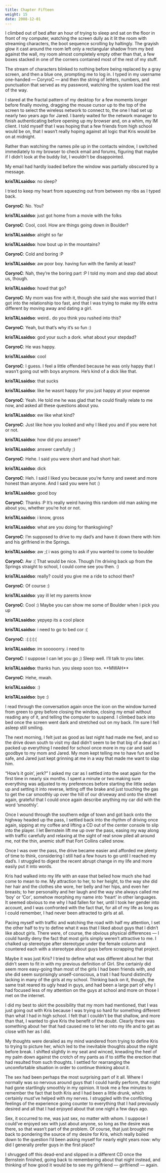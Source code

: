 ```yaml
---
title: Chapter Fifteen
weight: 15
date: 2008-12-01
---
```


I climbed out of bed after an hour of trying to sleep and sat on the
floor in front of my computer, watching the screen dully as it lit the
room with streaming characters, the boot sequence scrolling by
haltingly. The grayish glow it cast around the room left only a
rectangular shadow from my bed against the wall, my room almost
completely empty other than that, a few boxes stacked in one of the
corners contained most of the rest of my stuff.

The stream of characters blinked to nothing before being replaced by a
gray screen, and then a blue one, prompting me to log in. I typed in my
username one-handed — CoryroC — and then the string of letters, numbers,
and punctuation that served as my password, watching the system load the
rest of the way.

I stared at the fractal pattern of my desktop for a few moments longer
before finally moving, dragging the mouse cursor up to the top of the
screen to select the wireless network to connect to, the one I had set
up nearly two years ago for Jared. I barely waited for the network
manager to finish authenticating before opening up my browser and, on a
whim, my IM client. I told myself that I was hoping that a few friends
from high school would be on, that I wasn’t really hoping against all
logic that Kris would be on at midnight.

Rather than watching the names pile up in the contacts window, I
switched immediately to my browser to check email and forums, figuring
that maybe if I didn’t look at the buddy list, I wouldn’t be
disappointed.

My email had hardly loaded before the window was partially obscured by a
message.

**krisTALsaidso**: no sleep?

I tried to keep my heart from squeezing out from between my ribs as I
typed back.

**CoryroC**: No. You?

**krisTALsaidso**: just got home from a movie with the folks

**CoryroC**: Cool, cool. How are things going down in Boulder?

**krisTALsaidso**: alright so far

**krisTALsaidso**: how bout up in the mountains?

**CoryroC**: Cold and boring :P

**krisTALsaidso**: aw poor boy. having fun with the family at least?

**CoryroC**: Nah, they’re the boring part :P I told my mom and step dad
about us, though.

**krisTALsaidso**: howd that go?

**CoryroC**: My mom was fine with it, though she said she was worried
that I got into the relationship too fast, and that I was trying to make
my life extra different by moving away and dating a girl.

**krisTALsaidso**: weird.. do you think you rushed into this?

**CoryroC**: Yeah, but that’s why it’s so fun :)

**krisTALsaidso**: god your such a dork. what about your stepdad?

**CoryroC**: He was happy.

**krisTALsaidso**: cool

**CoryroC**: I guess. I feel a little offended because he was only happy
that I wasn’t going out with boys anymore. He’s kind of a dick like
that.

**krisTALsaidso**: that sucks

**krisTALsaidso**: like he wasnt happy for you just happy at your
expense

**CoryroC**: Yeah. He told me he was glad that he could finally relate
to me now, and asked all these questions about you.

**krisTALsaidso**: ew like what kind?

**CoryroC**: Just like how you looked and why I liked you and if you
were hot or not.

**krisTALsaidso**: how did you answer?

**krisTALsaidso**: answer carefully ;)

**CoryroC**: Hehe. I said you were short and had short hair.

**krisTALsaidso**: dick

**CoryroC**: Heh. I said I liked you because you’re funny and sweet and
more honest than anyone. And I said you were hot :)

**krisTALsaidso**: good boy

**CoryroC**: Thanks :P It’s really weird having this random old man
asking me about you, whether you’re hot or not.

**krisTALsaidso**: i know, gross

**krisTALsaidso**: what are you doing for thanksgiving?

**CoryroC**: I’m supposed to drive to my dad’s and have it down there
with him and his girlfriend in the Springs.

**krisTALsaidso**: aw ;( i was going to ask if you wanted to come to
boulder

**CoryroC**: Aw :( That would be nice. Though I’m driving back up from
the Springs straight to school, I could come see you then. :)

**krisTALsaidso**: really? could you give me a ride to school then?

**CoryroC**: Of course :)

**krisTALsaidso**: yay ill let my parents know

**CoryroC**: Cool :) Maybe you can show me some of Boulder when I pick
you up

**krisTALsaidso**: yepyep its a cool place

**krisTALsaidso**: i need to go to bed cor :(

**CoryroC**: :(:(:(:(

**krisTALsaidso**: im sooooorry. i need to

**CoryroC**: I suppose I can let you go ;) Sleep well. I’ll talk to you
later.

**krisTALsaidso**: thanks hun. you sleep soon too. \*\*MWAH\*\*

**CoryroC**: Hehe, mwah.

**krisTALsaidso**: :)

**krisTALsaidso**: bye :)

I read through the conversation again once the icon on the window turned
from green to grey before closing the window, closing my email without
reading any of it, and telling the computer to suspend. I climbed back
into bed once the screen went dark and stretched out on my back. I’m
sure I fell asleep still smiling.

The next morning, I felt just as good as last night had made me feel,
and so the drive down south to visit my dad didn’t seem to be that big
of a deal as I packed up everything I needed for school once more in my
car and said goodbye to my mom and Jared. My mom kept telling me to have
fun and be safe, and Jared just kept grinning at me in a way that made
me want to slap him.

“How’s it goin’, jerk?” I asked my car as I settled into the seat again
for the first time in nearly six months. I spent a minute or two making
sure everything was adjusted to my preferences before starting the
little sedan up and setting it into reverse, letting off the brake and
just touching the gas to get the car smoothly up over the hill of our
driveway and onto the street again, grateful that I could once again
describe anything my car did with the word ‘smoothly’.

Once I wound through the southern edge of town and got back onto the
highway headed up the pass, I settled back into the rhythm of driving
once again, sipping at my coffee and lifting a CD out of the center
console to slip into the player. I let Bernstein lift me up over the
pass, easing my way along with traffic carefully and relaxing at the
sight of real snow piled all around me, not the thin, anemic stuff that
Fort Collins called snow.

Once I was over the pass, the drive became easier and afforded me plenty
of time to think, considering I still had a few hours to go until I
reached my dad’s. I struggled to digest the recent abrupt change in my
life and more easily put it into words.

Kris had walked into my life with an ease that belied how much she had
come to mean to me. My attraction to her, to her height, to the way she
did her hair and the clothes she wore, her belly and her hips, and even
her breasts; to her personality and her laugh and the way she always
called me ‘boy’ or ‘Cor’, somehow morphing my name into ‘heart’ in other
languages. It seemed obvious to me why I had fallen for her, until I
took her gender into account, and I was confronted with the fact that,
for all of my life as long as I could remember, I had never been
attracted to girls at all.

Pacing myself with traffic and watching the road with half my attention,
I set the other half to try to define what it was that I liked about
guys that I didn’t like about girls. There were, of course, the obvious
physical differences — I could hardly deny the fact that most girls
simply weren’t attractive to me. I chalked up stereotype after
stereotype under the female column and countered each with a stereotype
about guys before scrapping that project.

Maybe it was just Kris? I tried to define what was different about her
that didn’t seem to fit in with my previous definition of Girl. She
certainly did seem more easy-going than most of the girls I had been
friends with, and she did seem surprisingly unself-conscious, a trait I
had found distinctly lacking in many of the girls at my school. Thinking
back on it, though, the same trait reared its ugly head in guys, and had
been a large part of why I had focused less of my attention on the guys
at school and more on those I met on the internet.

I did my best to skirt the possibility that my mom had mentioned, that I
was just going out with Kris because I was trying so hard for something
different than what I had in high school. I felt that I couldn’t be that
shallow, and more than that, I wanted to give Kris the benefit of the
doubt. Clearly there was something about her that had caused me to let
her into my life and to get as close with her as I did.

My thoughts were derailed as my mind wandered from trying to define Kris
to trying to picture her, which led to the inevitable thoughts about the
night before break. I shifted slightly in my seat and winced, kneading
the heel of my palm down against the crotch of my pants as if to stiffle
the erection that had resulted from such thoughts. I settled for
rearranging the uncomfortable situation in order to continue thinking
about it.

The sex had been perhaps the most surprising part of it all. Where I
normally was so nervous around guys that I could hardly perform, that
night had gone startlingly smoothly in my opinion. It took me a few
minutes to remember the fact that both Kris and I had been a little
drunk, which certainly must’ve helped with my nerves. I struggled with
the conflicting feelings of the experience going counter to everything
that I had previously desired and all that I had enjoyed about that one
night a few days ago.

Sex, it occurred to me, was just sex, no matter with whom. I suppose I
could’ve enjoyed sex with just about anyone, so long as the desire was
there, so that wasn’t part of the problem. Of course, that just brought
me back to pondering the source of my desire for Kris, which really
boiled down to the question I’d been asking myself for nearly eight
years now: why did I generally prefer guys in the first place?

I shrugged off this dead-end and slipped in a different CD once the
Bernstein finished, going back to remembering about that night instead,
and thinking of how good it would be to see my girlfriend — girlfriend!
— again.
